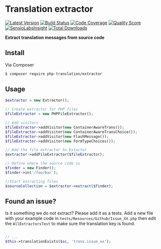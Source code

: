# Translation extractor

[![Latest Version](https://img.shields.io/github/release/php-translation/extractor.svg?style=flat-square)](https://github.com/php-translation/extractor/releases)
[![Build Status](https://travis-ci.org/php-translation/extractor.svg?branch=master)](http://travis-ci.org/php-translation/extractor)
[![Code Coverage](https://img.shields.io/scrutinizer/coverage/g/php-translation/extractor.svg?style=flat-square)](https://scrutinizer-ci.com/g/php-translation/extractor)
[![Quality Score](https://img.shields.io/scrutinizer/g/php-translation/extractor.svg?style=flat-square)](https://scrutinizer-ci.com/g/php-translation/extractor)
[![SensioLabsInsight](https://insight.sensiolabs.com/projects/a5ae0cbe-f213-4ba6-94da-e9cffed86256/mini.png)](https://insight.sensiolabs.com/projects/a5ae0cbe-f213-4ba6-94da-e9cffed86256)
[![Total Downloads](https://img.shields.io/packagist/dt/php-translation/extractor.svg?style=flat-square)](https://packagist.org/packages/php-translation/extractor)

**Extract translation messages from source code**


## Install

Via Composer

``` bash
$ composer require php-translation/extractor
```

## Usage

```php
$extractor = new Extractor();

// Create extractor for PHP files
$fileExtractor = new PHPFileExtractor();

// Add visitors
$fileExtractor->addVisitor(new ContainerAwareTrans());
$fileExtractor->addVisitor(new ContainerAwareTransChoice());
$fileExtractor->addVisitor(new FlashMessage());
$fileExtractor->addVisitor(new FormTypeChoices());

// Add the file extractor to Extactor
$extractor->addFileExtractor($fileExtractor);

// Define where the source code is
$finder = new Finder();
$finder->in('/foo/bar');

//Start extracting files
$sourceCollection = $extractor->extract($finder);
```

## Found an issue?

Is it something we do not extract? Please add it as a tests. Add a new file with your example code in
`tests/Resources/Github/Issue_XX.php` then edit the `AllExtractorsTest` to make sure the translation
key is found. 

```php

// ...
$this->translationExists($sc, 'trans.issue_xx');

```
